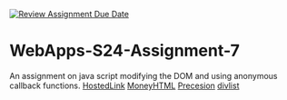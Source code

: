 [![Review Assignment Due Date](https://classroom.github.com/assets/deadline-readme-button-24ddc0f5d75046c5622901739e7c5dd533143b0c8e959d652212380cedb1ea36.svg)](https://classroom.github.com/a/cdqffI9o)
# WebApps-S24-Assignment-7
An assignment on java script modifying the DOM and using anonymous callback functions.
[HostedLink]( https://44-563-web-apps-s24.github.io/44563-webapps-s24-assignment7-s571487/)
[MoneyHTML]( https://44-563-web-apps-s24.github.io/44563-webapps-s24-assignment7-s571487/money.html)
[Precesion]( https://44-563-web-apps-s24.github.io/44563-webapps-s24-assignment7-s571487/precesion.html)
[divlist]( https://44-563-web-apps-s24.github.io/44563-webapps-s24-assignment7-s571487/divlist.html)

